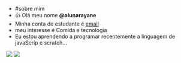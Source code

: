 - #sobre mim
- :+1: Olá meu nome **@alunarayane**
-  Minha conta de estudante é [email]( rayane.alvesda.silva@escola.pr.gov.br)
-  meu interesse é Comida e tecnologia 
-  Eu estou aprendendo a programar recentemente a linguagem de javaScrip e scratch...

 ![](https://img.shields.io/badge/Scratch-4D97FF?style=for-the-badge&logo=Scratch&logoColor=white)
![](https://img.shields.io/badge/JavaScript-323330?style=for-the-badge&logo=javascript&logoColor=F7DF1E)
 
